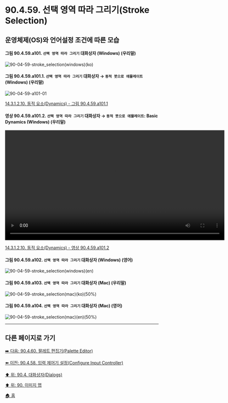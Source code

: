 # 90.4.59. 선택 영역 따라 그리기(Stroke Selection)
## 운영체제(OS)와 언어설정 조건에 따른 모습

<a id="90-04-59-a101"></a>

#### 그림 90.4.59.a101. `선택 영역 따라 그리기` 대화상자 (Windows) (우리말)
![90-04-59-stroke_selection(windows)(ko)](https://github.com/wonder13662/gimp/assets/15767104/adb8ac3c-a0b5-4810-9466-a147c0ac8e70)

<a id="90-04-59-a101-01"></a>

#### 그림 90.4.59.a101.1. `선택 영역 따라 그리기` 대화상자 → `동적 붓으로 에뮬레이트` (Windows) (우리말)
![90-04-59-a101-01](https://github.com/wonder13662/gimp/assets/15767104/ac7978c6-2c92-4510-9d01-ef7186c73630)

[14.3.1.2.10. 동적 요소(Dynamics) - 그림 90.4.59.a101.1](./14-03-01-02-10-dynamics.md#90-04-59-a101-01)

<a id="90-04-59-a101-02"></a>

#### 영상 90.4.59.a101.2. `선택 영역 따라 그리기` 대화상자 → `동적 붓으로 에뮬레이트`: Basic Dynamics (Windows) (우리말)
<video controls="controls" width="720" src="https://github.com/wonder13662/gimp/assets/15767104/b2403b72-9184-41b5-843b-8878bca6845a"></video>

[14.3.1.2.10. 동적 요소(Dynamics) - 영상 90.4.59.a101.2](./14-03-01-02-10-dynamics.md#90-04-59-a101-02)

<a id="90-04-59-a102"></a>

#### 그림 90.4.59.a102. `선택 영역 따라 그리기` 대화상자 (Windows) (영어)
![90-04-59-stroke_selection(windows)(en)](https://github.com/wonder13662/gimp/assets/15767104/e6633e2a-8506-40db-aaae-c643e6a8db61)

<a id="90-04-59-a103"></a>

#### 그림 90.4.59.a103. `선택 영역 따라 그리기` 대화상자 (Mac) (우리말)
![90-04-59-stroke_selection(mac)(ko)(50%)](https://github.com/wonder13662/gimp/assets/15767104/04c6d602-a35e-427a-a310-7b1f6444c207)

<a id="90-04-59-a104"></a>

#### 그림 90.4.59.a104. `선택 영역 따라 그리기` 대화상자 (Mac) (영어)
![90-04-59-stroke_selection(mac)(en)(50%)](https://github.com/wonder13662/gimp/assets/15767104/9bb19bbc-69ed-4fa0-bd5a-5eed3ebb8e0c)

***

## 다른 페이지로 가기

[➡️ 다음: 90.4.60. 팔레트 편집기(Palette Editor)](./90-04-60-palette_editor.md)

[⬅️ 이전: 90.4.58. 입력 제어기 설정(Configure Input Controller)](./90-04-58-select_controller_event_action.md)

[⬆️ 위: 90.4. 대화상자(Dialogs)](./90-04-00-dialogs.md)

[⬆️ 위: 90. 이미지 맵](./90-00-image-map.md)

[🏠 홈](./00-home.md)
